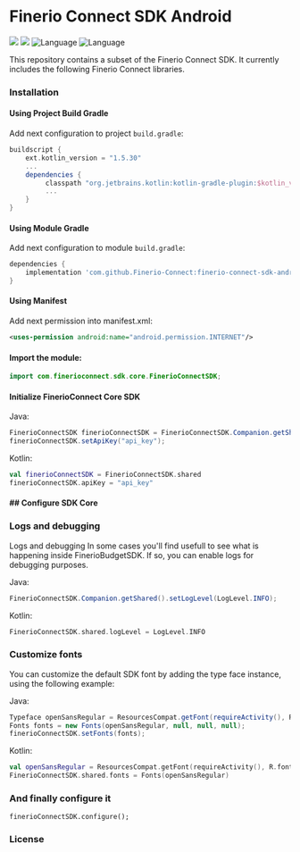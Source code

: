 # Finerio Connect SDK Android

[![](https://jitpack.io/v/Finerio-Connect/finerio-connect-sdk-android.svg)](https://jitpack.io/#Finerio-Connect/finerio-connect-sdk-android)
 ![](https://img.shields.io/badge/minSDK-16+-blue.svg) ![Language](https://img.shields.io/badge/Language-Java-orange.svg) ![Language](https://img.shields.io/badge/Language-Kotlin-purple.svg)  

This repository contains a subset of the Finerio Connect SDK. It currently includes the following Finerio Connect libraries.   

### Installation

#### Using Project Build Gradle

Add next configuration to project `build.gradle`:  

```build.gradle
buildscript {  
    ext.kotlin_version = "1.5.30"  
    ...  
    dependencies {  
         classpath "org.jetbrains.kotlin:kotlin-gradle-plugin:$kotlin_version"  
         ...  
    }  
}  
```

#### Using Module Gradle

Add next configuration to module `build.gradle`:  

```build.gradle
dependencies {   
    implementation 'com.github.Finerio-Connect:finerio-connect-sdk-android:1.0.3'
}  
```

#### Using Manifest

Add next permission into manifest.xml:    

```xml
<uses-permission android:name="android.permission.INTERNET"/>      
```

#### **Import the module:**

```java
import com.finerioconnect.sdk.core.FinerioConnectSDK;
```

#### Initialize FinerioConnect Core SDK

Java:  

```java
FinerioConnectSDK finerioConnectSDK = FinerioConnectSDK.Companion.getShared();  
finerioConnectSDK.setApiKey("api_key");   
```

Kotlin:  

```kotlin
val finerioConnectSDK = FinerioConnectSDK.shared  
finerioConnectSDK.apiKey = "api_key"  
```

#### ## Configure SDK Core

### Logs and debugging

Logs and debugging
In some cases you'll find usefull to see what is happening inside FinerioBudgetSDK. If so, you can enable logs for debugging purposes.

Java:

```java
FinerioConnectSDK.Companion.getShared().setLogLevel(LogLevel.INFO);
```

Kotlin:

```kotlin
FinerioConnectSDK.shared.logLevel = LogLevel.INFO
```

### Customize fonts

You can customize the default SDK font by adding the type face instance, using the following example:

Java:

```java
Typeface openSansRegular = ResourcesCompat.getFont(requireActivity(), R.font.open_sans_regular);
Fonts fonts = new Fonts(openSansRegular, null, null, null);
finerioConnectSDK.setFonts(fonts);
```

Kotlin:

```kotlin
val openSansRegular = ResourcesCompat.getFont(requireActivity(), R.font.open_sans_regular)
FinerioConnectSDK.shared.fonts = Fonts(openSansRegular)
```

### And finally configure it

```
finerioConnectSDK.configure();
```

### License
